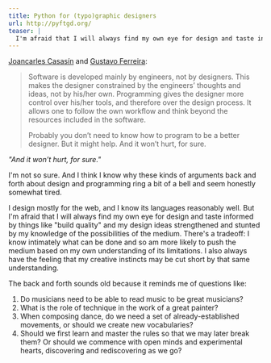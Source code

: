 ```yaml
---
title: Python for (typo)graphic designers
url: http://pyftgd.org/
teaser: |
  I'm afraid that I will always find my own eye for design and taste informed by things like "build quality" and my design ideas strengthened and stunted by my knowledge of the possibilities of the medium.
---
```


[Joancarles Casasín](http://casasin.com/) and [Gustavo Ferreira](http://hipertipo.com/):

> Software is developed mainly by engineers, not by designers. This makes the designer constrained by the engineers’ thoughts and ideas, not by his/her own. Programming gives the designer more control over his/her tools, and therefore over the design process. It allows one to follow the own workflow and think beyond the resources included in the software.
>
> Probably you don’t need to know how to program to be a better designer. But it might help. And it won’t hurt, for sure.

<em>"And it won’t hurt, for sure."</em>

I'm not so sure. And I think I know why these kinds of arguments back and forth about design and programming ring a bit of a bell and seem honestly somewhat tired.

I design mostly for the web, and I know its languages reasonably well. But I'm afraid that I will always find my own eye for design and taste informed by things like "build quality" and my design ideas strengthened and stunted by my knowledge of the possibilities of the medium. There's a tradeoff: I know intimately what can be done and so am more likely to push the medium based on my own understanding of its limitations. I also always have the feeling that my creative instincts may be cut short by that same understanding.

The back and forth sounds old because it reminds me of questions like:

1. Do musicians need to be able to read music to be great musicians?
2. What is the role of technique in the work of a great painter?
3. When composing dance, do we need a set of already-established movements, or should we create new vocabularies?
4. Should we first learn and master the rules so that we may later break them? Or should we commence with open minds and experimental hearts, discovering and rediscovering as we go?